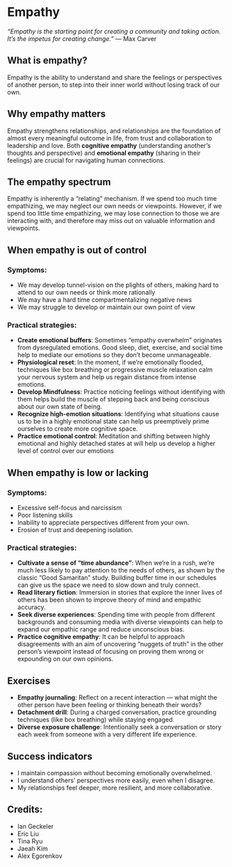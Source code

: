 # Empathy

*“Empathy is the starting point for creating a community and taking action. It’s the impetus for creating change.”* — Max Carver

## What is empathy?

Empathy is the ability to understand and share the feelings or perspectives of another person, to step into their inner world without losing track of our own.

## Why empathy matters

Empathy strengthens relationships, and relationships are the foundation of almost every meaningful outcome in life, from trust and collaboration to leadership and love. 
Both **cognitive empathy** (understanding another’s thoughts and perspective) and **emotional empathy** (sharing in their feelings) are crucial for navigating human connections.

## The empathy spectrum

Empathy is inherently a “relating” mechanism. If we spend too much time empathizing, we may neglect our own needs or viewpoints. However, if we spend too little time empathizing, we may lose connection to those we are interacting with, and therefore may miss out on valuable information and viewpoints.

## When empathy is out of control

### Symptoms: 
- We may develop tunnel-vision on the plights of others, making hard to attend to our own needs or think more rationally
- We may have a hard time compartmentalizing negative news
- We may struggle to develop or maintain our own point of view

### Practical strategies:
- **Create emotional buffers**: Sometimes “empathy overwhelm” originates from dysregulated emotions. Good sleep, diet, exercise, and social time help to mediate our emotions so they don’t become unmanageable.
- **Physiological reset**: In the moment, if we’re emotionally flooded, techniques like box breathing or progressive muscle relaxation calm your nervous system and help us regain distance from intense emotions.
- **Develop Mindfulness**: Practice noticing feelings without identifying with them helps build the muscle of stepping back and being conscious about our own state of being.
- **Recognize high-emotion situations**: Identifying what situations cause us to be in a highly emotional state can help us preemptively prime ourselves to create more cognitive space.
- **Practice emotional control**: Meditation and shifting between highly emotional and highly detached states at will help us develop a higher level of control over our emotions 

## When empathy is low or lacking

### Symptoms:
- Excessive self-focus and narcissism 
- Poor listening skills
- Inability to appreciate perspectives different from your own.
- Erosion of trust and deepening isolation.

### Practical strategies:
- **Cultivate a sense of “time abundance”**: When we’re in a rush, we’re much less likely to pay attention to the needs of others, as shown by the classic “Good Samaritan” study. Building buffer time in our schedules can give us the space we need to slow down and truly connect.
- **Read literary fiction**: Immersion in stories that explore the inner lives of others has been shown to improve theory of mind and empathic accuracy.
- **Seek diverse experiences**: Spending time with people from different backgrounds and consuming media with diverse viewpoints can help to expand our empathic range and reduce unconscious bias.
- **Practice cognitive empathy**: It can be helpful to approach disagreements with an aim of uncovering “nuggets of truth” in the other person’s viewpoint instead of focusing on proving them wrong or expounding on our own opinions.

## Exercises
- **Empathy journaling**: Reflect on a recent interaction — what might the other person have been feeling or thinking beneath their words?    
- **Detachment drill**: During a charged conversation, practice grounding techniques (like box breathing) while staying engaged.
- **Diverse exposure challenge**: Intentionally seek a conversation or story each week from someone with a very different life experience.

## Success indicators
- I maintain compassion without becoming emotionally overwhelmed.
- I understand others’ perspectives more easily, even when I disagree.
- My relationships feel deeper, more resilient, and more collaborative.

## Credits:
- Ian Geckeler
- Eric Liu
- Tina Ryu
- Jaeah Kim
- Alex Egorenkov
